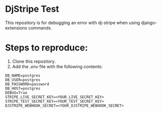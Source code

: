 # DjStripe Test

This repository is for debugging an error with dj-stripe when using django-extensions commands.

# Steps to reproduce:

1. Clone this repository.
2. Add the *.env* file with the following contents:

```
DB_NAME=postgres
DB_USER=postgres
DB_PASSWORD=password
DB_HOST=postgres
DEBUG=True
STRIPE_LIVE_SECRET_KEY=<YOUR_LIVE_SECRET_KEY>
STRIPE_TEST_SECRET_KEY=<YOUR_TEST_SECRET_KEY>
DJSTRIPE_WEBHOOK_SECRET=<YOUR_DJSTRIPE_WEBHOOK_SECRET>
